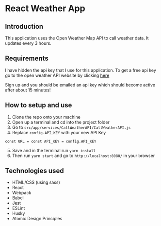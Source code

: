 # React Weather App

## Introduction
This application uses the Open Weather Map API to call weather data. It updates every 3 hours.

## Requirements
I have hidden the api key that I use for this application.
To get a free api key go to the open weather API website by clicking [here](https://openweathermap.org/price)

Sign up and you should be emailed an api key which should become active after about 15 minutes!

## How to setup and use
1. Clone the repo onto your machine
2. Open up a terminal and cd into the project folder
3. Go to `src/app/services/CallWeatherAPI/CallWeatherAPI.js`
4. Replace `config.API_KEY` with your new API Key
```
const URL = const API_KEY = config.API_KEY
```
5. Save and in the terminal run `yarn install`
6. Then run `yarn start` and go to `http://localhost:8080/` in your browser

## Technologies used
- HTML/CSS (using sass)
- React
- Webpack
- Babel
- Jest
- ESLint
- Husky
- Atomic Design Principles
